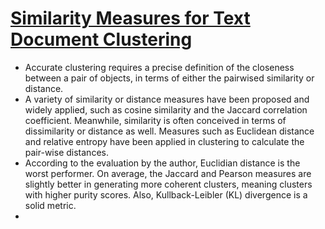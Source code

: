 # [Similarity Measures for Text Document Clustering](http://citeseerx.ist.psu.edu/viewdoc/download?doi=10.1.1.332.4480&rep=rep1&type=pdf)
- Accurate clustering requires a precise definition of the closeness between a pair of objects, in terms of either the pairwised similarity or distance.
- A variety of similarity or distance measures have been proposed and widely applied, such as cosine similarity and the Jaccard correlation coefficient. Meanwhile, similarity is often conceived in terms of dissimilarity or distance as well. Measures such as Euclidean distance and relative entropy have been applied in clustering
to calculate the pair-wise distances.
- According to the evaluation by the author, Euclidian distance is the worst performer. On average, the Jaccard and Pearson measures are
slightly better in generating more coherent clusters, meaning clusters with higher purity scores. Also, Kullback-Leibler (KL) divergence is a solid metric.
- 
